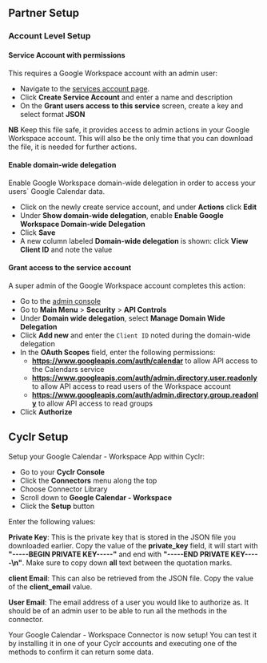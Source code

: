 
<section class="setup partner" markdown="1">

## Partner Setup

<div class="section-content" markdown="1">

### Account Level Setup

#### Service Account with permissions

This requires a Google Workspace account with an admin user:

- Navigate to the [services account page](https://console.developers.google.com/iam-admin/serviceaccounts).
- Click **Create Service Account** and enter a name and description 
- On the **Grant users access to this service** screen, create a key and select format **JSON** 

**NB** Keep this file safe, it provides access to admin actions in your Google Workspace account. This will also be the only time that you can download the file, it is needed for further actions.
 
#### Enable domain-wide delegation

Enable Google Workspace domain-wide delegation in order to access your users\` Google Calendar data.
- Click on the newly create service account, and under **Actions** click **Edit**
- Under **Show domain-wide delegation**, enable **Enable Google Workspace Domain-wide Delegation** 
- Click **Save**
- A new column labeled **Domain-wide delegation** is shown: click **View Client ID** and note the value

#### Grant access to the service account

A super admin of the Google Workspace account completes this action:

- Go to the [admin console](http://admin.google.com/)
- Go to **Main Menu** > **Security** > **API Controls**
- Under **Domain wide delegation**, select **Manage Domain Wide Delegation**
- Click **Add new** and enter the `Client ID` noted during the domain-wide delegation  
- In the **OAuth Scopes** field, enter the following permissions:
  - **https://www.googleapis.com/auth/calendar** to allow API access to the Calendars service
  - **https://www.googleapis.com/auth/admin.directory.user.readonly** to allow API access to read users of the Workspace account
  - **https://www.googleapis.com/auth/admin.directory.group.readonly** to allow API access to read groups
- Click **Authorize**

</div>

</section>

<section class="setup cyclr" markdown="1">

## Cyclr Setup

<div class="section-content" markdown="1">

Setup your Google Calendar - Workspace App within Cyclr:

-   Go to your **Cyclr Console**
-   Click the **Connectors** menu along the top
-   Choose Connector Library
-   Scroll down to **Google Calendar - Workspace**
-   Click the **Setup** button

Enter the following values:

**Private Key**: This is the private key that is stored in the JSON file you downloaded earlier. Copy the value of the **private_key** field, it will start with **"-----BEGIN PRIVATE KEY-----"** and end with **"-----END PRIVATE KEY-----\n"**. Make sure to copy down **all** text between the quotation marks.

**client Email**: This can also be retrieved from the JSON file. Copy the value of the **client_email** value.

**User Email**: The email address of a user you would like to authorize as. It should be of an admin user to be able to run all the methods in the connector.


Your Google Calendar - Workspace Connector is now setup! You can test it by installing it in one of your Cyclr accounts and executing one of the methods to confirm it can return some data.

</div>

</section>

